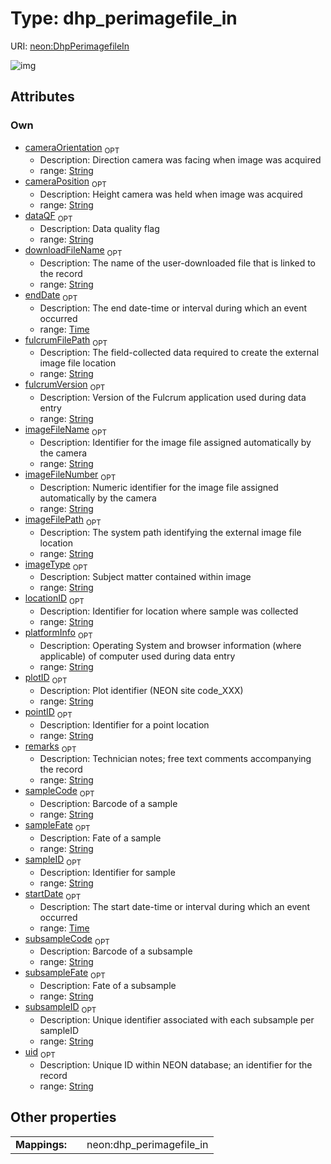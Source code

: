 
# Type: dhp_perimagefile_in




URI: [neon:DhpPerimagefileIn](https://data.neonscience.org/DhpPerimagefileIn)


![img](http://yuml.me/diagram/nofunky;dir:TB/class/[DhpPerimagefileIn&#124;uid:string%20%3F;plotID:string%20%3F;remarks:string%20%3F;sampleID:string%20%3F;subsampleID:string%20%3F;startDate:time%20%3F;endDate:time%20%3F;locationID:string%20%3F;pointID:string%20%3F;sampleFate:string%20%3F;sampleCode:string%20%3F;dataQF:string%20%3F;fulcrumVersion:string%20%3F;platformInfo:string%20%3F;subsampleCode:string%20%3F;subsampleFate:string%20%3F;cameraOrientation:string%20%3F;cameraPosition:string%20%3F;imageFileName:string%20%3F;imageFileNumber:string%20%3F;downloadFileName:string%20%3F;fulcrumFilePath:string%20%3F;imageFilePath:string%20%3F;imageType:string%20%3F])

## Attributes


### Own

 * [cameraOrientation](cameraOrientation.md)  <sub>OPT</sub>
    * Description: Direction camera was facing when image was acquired
    * range: [String](types/String.md)
 * [cameraPosition](cameraPosition.md)  <sub>OPT</sub>
    * Description: Height camera was held when image was acquired
    * range: [String](types/String.md)
 * [dataQF](dataQF.md)  <sub>OPT</sub>
    * Description: Data quality flag
    * range: [String](types/String.md)
 * [downloadFileName](downloadFileName.md)  <sub>OPT</sub>
    * Description: The name of the user-downloaded file that is linked to the record
    * range: [String](types/String.md)
 * [endDate](endDate.md)  <sub>OPT</sub>
    * Description: The end date-time or interval during which an event occurred
    * range: [Time](types/Time.md)
 * [fulcrumFilePath](fulcrumFilePath.md)  <sub>OPT</sub>
    * Description: The field-collected data required to create the external image file location
    * range: [String](types/String.md)
 * [fulcrumVersion](fulcrumVersion.md)  <sub>OPT</sub>
    * Description: Version of the Fulcrum application used during data entry
    * range: [String](types/String.md)
 * [imageFileName](imageFileName.md)  <sub>OPT</sub>
    * Description: Identifier for the image file assigned automatically by the camera
    * range: [String](types/String.md)
 * [imageFileNumber](imageFileNumber.md)  <sub>OPT</sub>
    * Description: Numeric identifier for the image file assigned automatically by the camera
    * range: [String](types/String.md)
 * [imageFilePath](imageFilePath.md)  <sub>OPT</sub>
    * Description: The system path identifying the external image file location
    * range: [String](types/String.md)
 * [imageType](imageType.md)  <sub>OPT</sub>
    * Description: Subject matter contained within image
    * range: [String](types/String.md)
 * [locationID](locationID.md)  <sub>OPT</sub>
    * Description: Identifier for location where sample was collected
    * range: [String](types/String.md)
 * [platformInfo](platformInfo.md)  <sub>OPT</sub>
    * Description: Operating System and browser information (where applicable) of computer used during data entry
    * range: [String](types/String.md)
 * [plotID](plotID.md)  <sub>OPT</sub>
    * Description: Plot identifier (NEON site code_XXX)
    * range: [String](types/String.md)
 * [pointID](pointID.md)  <sub>OPT</sub>
    * Description: Identifier for a point location
    * range: [String](types/String.md)
 * [remarks](remarks.md)  <sub>OPT</sub>
    * Description: Technician notes; free text comments accompanying the record
    * range: [String](types/String.md)
 * [sampleCode](sampleCode.md)  <sub>OPT</sub>
    * Description: Barcode of a sample
    * range: [String](types/String.md)
 * [sampleFate](sampleFate.md)  <sub>OPT</sub>
    * Description: Fate of a sample
    * range: [String](types/String.md)
 * [sampleID](sampleID.md)  <sub>OPT</sub>
    * Description: Identifier for sample
    * range: [String](types/String.md)
 * [startDate](startDate.md)  <sub>OPT</sub>
    * Description: The start date-time or interval during which an event occurred
    * range: [Time](types/Time.md)
 * [subsampleCode](subsampleCode.md)  <sub>OPT</sub>
    * Description: Barcode of a subsample
    * range: [String](types/String.md)
 * [subsampleFate](subsampleFate.md)  <sub>OPT</sub>
    * Description: Fate of a subsample
    * range: [String](types/String.md)
 * [subsampleID](subsampleID.md)  <sub>OPT</sub>
    * Description: Unique identifier associated with each subsample per sampleID
    * range: [String](types/String.md)
 * [uid](uid.md)  <sub>OPT</sub>
    * Description: Unique ID within NEON database; an identifier for the record
    * range: [String](types/String.md)

## Other properties

|  |  |  |
| --- | --- | --- |
| **Mappings:** | | neon:dhp_perimagefile_in |

